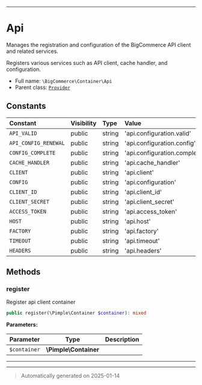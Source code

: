 ***

# Api

Manages the registration and configuration of the BigCommerce API client and related services.

Registers various services such as API client, cache handler, and configuration.

* Full name: `\BigCommerce\Container\Api`
* Parent class: [`Provider`](./classes/BigCommerce/Container/Provider.md)


## Constants

| Constant | Visibility | Type | Value |
|:---------|:-----------|:-----|:------|
|`API_VALID`|public|string|&#039;api.configuration.valid&#039;|
|`API_CONFIG_RENEWAL`|public|string|&#039;api.configuration.config&#039;|
|`CONFIG_COMPLETE`|public|string|&#039;api.configuration.complete&#039;|
|`CACHE_HANDLER`|public|string|&#039;api.cache_handler&#039;|
|`CLIENT`|public|string|&#039;api.client&#039;|
|`CONFIG`|public|string|&#039;api.configuration&#039;|
|`CLIENT_ID`|public|string|&#039;api.client_id&#039;|
|`CLIENT_SECRET`|public|string|&#039;api.client_secret&#039;|
|`ACCESS_TOKEN`|public|string|&#039;api.access_token&#039;|
|`HOST`|public|string|&#039;api.host&#039;|
|`FACTORY`|public|string|&#039;api.factory&#039;|
|`TIMEOUT`|public|string|&#039;api.timeout&#039;|
|`HEADERS`|public|string|&#039;api.headers&#039;|


## Methods


### register

Register api client container

```php
public register(\Pimple\Container $container): mixed
```








**Parameters:**

| Parameter | Type | Description |
|-----------|------|-------------|
| `$container` | **\Pimple\Container** |  |





***


***
> Automatically generated on 2025-01-14
